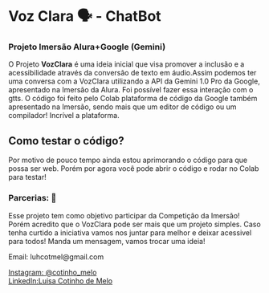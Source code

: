 <h1>Voz Clara 🗣️ - ChatBot</h1>
<h3>Projeto Imersão Alura+Google (Gemini) </h3>
<p>O Projeto <strong>VozClara</strong> é uma ideia inicial que visa promover a inclusão e a acessibilidade através da conversão de texto em áudio.Assim podemos ter uma conversa com a VozClara utilizando a API da Gemini 1.0 Pro da Google, apresentado na Imersão da Alura. Foi possível fazer essa interação com o gtts. O código foi feito pelo Colab plataforma de código da Google também apresentado na Imersão, sendo mais que um editor de código ou um compilador! Incrível a plataforma.</p>

<h2>Como testar o código?</h2>
<p>Por motivo de pouco tempo ainda estou aprimorando o código para que possa ser web. Porém por agora você pode abrir o código e rodar no Colab para testar!</p>

<h3>Parcerias: 📧 </h3>
<p>Esse projeto tem como objetivo participar da Competição da Imersão! Porém acredito que o VozClara pode ser mais que um projeto simples. Caso tenha curtido a iniciativa vamos nos juntar para melhor e deixar acessivel para todos! Manda um mensagem, vamos trocar uma ideia!</p>
<p>Email: luhcotmel@gmail.com</p>
<a href='https://www.instagram.com/cotinho_melo_/'>Instagram: @cotinho_melo</a><br>
<a href='https://www.linkedin.com/in/luisa-melo/'>LinkedIn:Luisa Cotinho de Melo</a>

